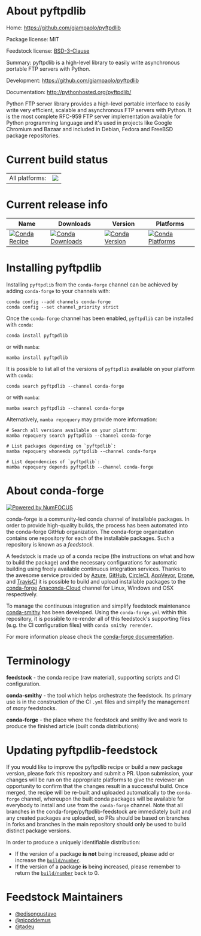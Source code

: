About pyftpdlib
===============

Home: https://github.com/giampaolo/pyftpdlib

Package license: MIT

Feedstock license: [BSD-3-Clause](https://github.com/conda-forge/pyftpdlib-feedstock/blob/main/LICENSE.txt)

Summary: pyftpdlib is a high-level library to easily write asynchronous portable FTP servers with Python.

Development: https://github.com/giampaolo/pyftpdlib

Documentation: http://pythonhosted.org/pyftpdlib/

Python FTP server library provides a high-level portable interface to easily
write very efficient, scalable and asynchronous FTP servers with Python. It
is the most complete RFC-959 FTP server implementation available for Python
programming language and it's used in projects like Google Chromium and Bazaar
and included in Debian, Fedora and FreeBSD package repositories.


Current build status
====================


<table><tr><td>All platforms:</td>
    <td>
      <a href="https://dev.azure.com/conda-forge/feedstock-builds/_build/latest?definitionId=5986&branchName=main">
        <img src="https://dev.azure.com/conda-forge/feedstock-builds/_apis/build/status/pyftpdlib-feedstock?branchName=main">
      </a>
    </td>
  </tr>
</table>

Current release info
====================

| Name | Downloads | Version | Platforms |
| --- | --- | --- | --- |
| [![Conda Recipe](https://img.shields.io/badge/recipe-pyftpdlib-green.svg)](https://anaconda.org/conda-forge/pyftpdlib) | [![Conda Downloads](https://img.shields.io/conda/dn/conda-forge/pyftpdlib.svg)](https://anaconda.org/conda-forge/pyftpdlib) | [![Conda Version](https://img.shields.io/conda/vn/conda-forge/pyftpdlib.svg)](https://anaconda.org/conda-forge/pyftpdlib) | [![Conda Platforms](https://img.shields.io/conda/pn/conda-forge/pyftpdlib.svg)](https://anaconda.org/conda-forge/pyftpdlib) |

Installing pyftpdlib
====================

Installing `pyftpdlib` from the `conda-forge` channel can be achieved by adding `conda-forge` to your channels with:

```
conda config --add channels conda-forge
conda config --set channel_priority strict
```

Once the `conda-forge` channel has been enabled, `pyftpdlib` can be installed with `conda`:

```
conda install pyftpdlib
```

or with `mamba`:

```
mamba install pyftpdlib
```

It is possible to list all of the versions of `pyftpdlib` available on your platform with `conda`:

```
conda search pyftpdlib --channel conda-forge
```

or with `mamba`:

```
mamba search pyftpdlib --channel conda-forge
```

Alternatively, `mamba repoquery` may provide more information:

```
# Search all versions available on your platform:
mamba repoquery search pyftpdlib --channel conda-forge

# List packages depending on `pyftpdlib`:
mamba repoquery whoneeds pyftpdlib --channel conda-forge

# List dependencies of `pyftpdlib`:
mamba repoquery depends pyftpdlib --channel conda-forge
```


About conda-forge
=================

[![Powered by
NumFOCUS](https://img.shields.io/badge/powered%20by-NumFOCUS-orange.svg?style=flat&colorA=E1523D&colorB=007D8A)](https://numfocus.org)

conda-forge is a community-led conda channel of installable packages.
In order to provide high-quality builds, the process has been automated into the
conda-forge GitHub organization. The conda-forge organization contains one repository
for each of the installable packages. Such a repository is known as a *feedstock*.

A feedstock is made up of a conda recipe (the instructions on what and how to build
the package) and the necessary configurations for automatic building using freely
available continuous integration services. Thanks to the awesome service provided by
[Azure](https://azure.microsoft.com/en-us/services/devops/), [GitHub](https://github.com/),
[CircleCI](https://circleci.com/), [AppVeyor](https://www.appveyor.com/),
[Drone](https://cloud.drone.io/welcome), and [TravisCI](https://travis-ci.com/)
it is possible to build and upload installable packages to the
[conda-forge](https://anaconda.org/conda-forge) [Anaconda-Cloud](https://anaconda.org/)
channel for Linux, Windows and OSX respectively.

To manage the continuous integration and simplify feedstock maintenance
[conda-smithy](https://github.com/conda-forge/conda-smithy) has been developed.
Using the ``conda-forge.yml`` within this repository, it is possible to re-render all of
this feedstock's supporting files (e.g. the CI configuration files) with ``conda smithy rerender``.

For more information please check the [conda-forge documentation](https://conda-forge.org/docs/).

Terminology
===========

**feedstock** - the conda recipe (raw material), supporting scripts and CI configuration.

**conda-smithy** - the tool which helps orchestrate the feedstock.
                   Its primary use is in the construction of the CI ``.yml`` files
                   and simplify the management of *many* feedstocks.

**conda-forge** - the place where the feedstock and smithy live and work to
                  produce the finished article (built conda distributions)


Updating pyftpdlib-feedstock
============================

If you would like to improve the pyftpdlib recipe or build a new
package version, please fork this repository and submit a PR. Upon submission,
your changes will be run on the appropriate platforms to give the reviewer an
opportunity to confirm that the changes result in a successful build. Once
merged, the recipe will be re-built and uploaded automatically to the
`conda-forge` channel, whereupon the built conda packages will be available for
everybody to install and use from the `conda-forge` channel.
Note that all branches in the conda-forge/pyftpdlib-feedstock are
immediately built and any created packages are uploaded, so PRs should be based
on branches in forks and branches in the main repository should only be used to
build distinct package versions.

In order to produce a uniquely identifiable distribution:
 * If the version of a package **is not** being increased, please add or increase
   the [``build/number``](https://docs.conda.io/projects/conda-build/en/latest/resources/define-metadata.html#build-number-and-string).
 * If the version of a package **is** being increased, please remember to return
   the [``build/number``](https://docs.conda.io/projects/conda-build/en/latest/resources/define-metadata.html#build-number-and-string)
   back to 0.

Feedstock Maintainers
=====================

* [@edisongustavo](https://github.com/edisongustavo/)
* [@nicoddemus](https://github.com/nicoddemus/)
* [@tadeu](https://github.com/tadeu/)

